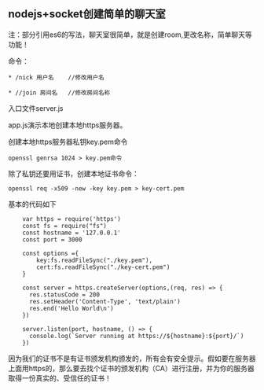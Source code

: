 ## nodejs+socket创建简单的聊天室

注：部分引用es6的写法，聊天室很简单，就是创建room,更改名称，简单聊天等功能！

命令：

	* /nick 用户名    //修改用户名
   
	* //join 房间名   //修改房间名称
	
入口文件server.js




app.js演示本地创建本地https服务器。

创建本地https服务器私钥key.pem命令

	openssl genrsa 1024 > key.pem命令

	
除了私钥还要用证书，创建本地证书命令：

	openssl req -x509 -new -key key.pem > key-cert.pem
	

基本的代码如下

		var https = require('https')
		const fs = require("fs")
		const hostname = '127.0.0.1'
		const port = 3000

		const options ={
			key:fs.readFileSync("./key.pem"),
			cert:fs.readFileSync("./key-cert.pem")
		}

		const server = https.createServer(options,(req, res) => {
		  res.statusCode = 200
		  res.setHeader('Content-Type', 'text/plain')
		  res.end('Hello World\n')
		})

		server.listen(port, hostname, () => {
		  console.log(`Server running at https://${hostname}:${port}/`)
		})
		
因为我们的证书不是有证书颁发机构颁发的，所有会有安全提示。假如要在服务器上面用https的，那么要去找个证书的颁发机构（CA）进行注册，并为你的服务器取得一份真实的、受信任的证书！


   

   


